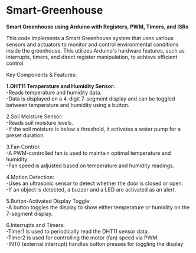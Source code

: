 # Smart-Greenhouse
**Smart Greenhouse using Arduino with Registers, PWM, Timers, and ISRs**

This code implements a Smart Greenhouse system that uses various sensors and actuators to monitor and control environmental conditions inside the greenhouse. This utilizes Arduino's hardware features, such as interrupts, timers, and direct register manipulation, to achieve efficient control.

Key Components & Features:

**1.DHT11 Temperature and Humidity Sensor:**  
-Reads temperature and humidity data.  
-Data is displayed on a 4-digit 7-segment display and can be toggled between temperature and humidity using a button.

2.Soil Moisture Sensor:  
-Reads soil moisture levels.  
-If the soil moisture is below a threshold, it activates a water pump for a preset duration.

3.Fan Control:  
-A PWM-controlled fan is used to maintain optimal temperature and humidity.  
-Fan speed is adjusted based on temperature and humidity readings.

4.Motion Detection:  
-Uses an ultrasonic sensor to detect whether the door is closed or open.  
-If an object is detected, a buzzer and a LED are activated as an alert.

5.Button-Activated Display Toggle:  
-A button toggles the display to show either temperature or humidity on the 7-segment display.

6.Interrupts and Timers:  
-Timer1 is used to periodically read the DHT11 sensor data.  
-Timer2 is used for controlling the motor (fan) speed via PWM.  
-INT0 (external interrupt) handles button presses for toggling the display
